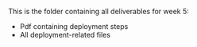 This is the folder containing all deliverables for week 5:
* Pdf containing deployment steps
* All deployment-related files
